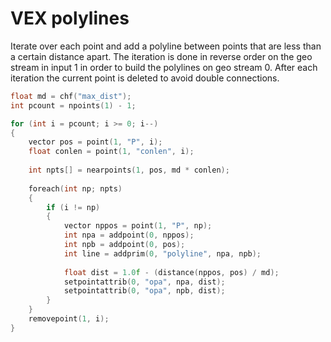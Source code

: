 # VEX polylines

Iterate over each point and add a polyline between points that are less than a certain distance apart. The iteration is done in reverse order on the geo stream in input 1 in order to build the polylines on geo stream 0.
After each iteration the current point is deleted to avoid double connections.
```C
float md = chf("max_dist");
int pcount = npoints(1) - 1;

for (int i = pcount; i >= 0; i--)
{
    vector pos = point(1, "P", i);
    float conlen = point(1, "conlen", i);
    
    int npts[] = nearpoints(1, pos, md * conlen);
    
    foreach(int np; npts)
    {
        if (i != np)
        {
            vector nppos = point(1, "P", np);
            int npa = addpoint(0, nppos);
            int npb = addpoint(0, pos);
            int line = addprim(0, "polyline", npa, npb);
            
            float dist = 1.0f - (distance(nppos, pos) / md);
            setpointattrib(0, "opa", npa, dist);
            setpointattrib(0, "opa", npb, dist);
        }
    }
    removepoint(1, i);
}
```
